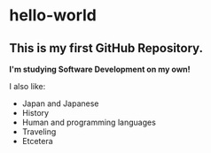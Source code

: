 # hello-world
## This is my first GitHub Repository.
**I'm studying Software Development on my own!**

I also like:
- Japan and Japanese
- History
- Human and programming languages
- Traveling
- Etcetera
